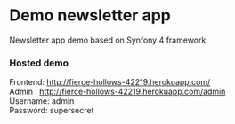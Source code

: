 # Demo newsletter app

Newsletter app demo based on Synfony 4 framework

### Hosted demo

Frontend: http://fierce-hollows-42219.herokuapp.com/  
Admin : http://fierce-hollows-42219.herokuapp.com/admin  
Username: admin  
Password: supersecret
